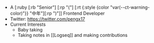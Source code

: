 - A [:ruby [:rb "Senior"] [:rp "("] [:rt {:style {color "var(--ct-warning-color)"}} "中年"][:rp ")"]] Frontend Developer
- Twitter: https://twitter.com/pengx17
- Current Interests
	- Baby taking
	- Taking notes in [[Logseq]] and making contributions
